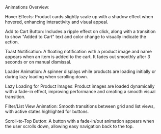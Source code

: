 Animations Overview:

Hover Effects:
Product cards slightly scale up with a shadow effect when hovered, enhancing interactivity and visual appeal.

Add to Cart Button:
Includes a ripple effect on click, along with a transition to show "Added to Cart" text and color change to visually indicate the action.

Toast Notification:
A floating notification with a product image and name appears when an item is added to the cart. It fades out smoothly after 3 seconds or on manual dismissal.

Loader Animation:
A spinner displays while products are loading initially or during lazy loading when scrolling down.

Lazy Loading for Product Images:
Product images are loaded dynamically with a fade-in effect, improving performance and creating a smooth visual transition.

Filter/List View Animation:
Smooth transitions between grid and list views, with active states highlighted for buttons.

Scroll-to-Top Button:
A button with a fade-in/out animation appears when the user scrolls down, allowing easy navigation back to the top.

